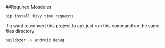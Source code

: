 ##Required Mosdules
```bash
pip install kivy time requests
```


if u want to convert this project to apk 
just run this command on the same files directory 
```bash
buildozer -v android debug
